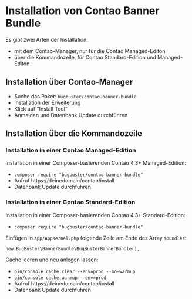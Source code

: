 # Installation von Contao Banner Bundle

Es gibt zwei Arten der Installation.

* mit dem Contao-Manager, nur für die Contao Managed-Editon
* über die Kommandozeile, für Contao Standard-Edition und Managed-Editon


## Installation über Contao-Manager

* Suche das Paket: `bugbuster/contao-banner-bundle`
* Installation der Erweiterung
* Klick auf "Install Tool"
* Anmelden und Datenbank Update durchführen


## Installation über die Kommandozeile

### Installation in einer Contao Managed-Edition

Installation in einer Composer-basierenden Contao 4.3+ Managed-Edition:

* `composer require "bugbuster/contao-banner-bundle"`
* Aufruf https://deinedomain/contao/install
* Datenbank Update durchführen


### Installation in einer Contao Standard-Edition

Installation in einer Composer-basierenden Contao 4.3+ Standard-Edition:

* `composer require "bugbuster/contao-banner-bundle"`

Einfügen in `app/AppKernel.php` folgende Zeile am Ende des Array `$bundles`:

`new BugBuster\BannerBundle\BugBusterBannerBundle(),`

Cache leeren und neu anlegen lassen:

* `bin/console cache:clear --env=prod --no-warmup`
* `bin/console cache:warmup --env=prod`
* Aufruf https://deinedomain/contao/install
* Datenbank Update durchführen
